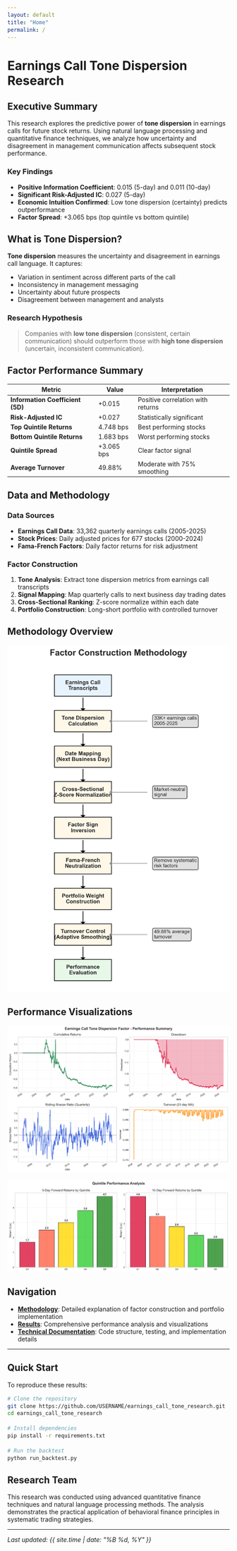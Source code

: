 ```yaml
---
layout: default
title: "Home"
permalink: /
---
```


# Earnings Call Tone Dispersion Research

## Executive Summary

This research explores the predictive power of **tone dispersion** in earnings calls for future stock returns. Using natural language processing and quantitative finance techniques, we analyze how uncertainty and disagreement in management communication affects subsequent stock performance.

### Key Findings

- **Positive Information Coefficient**: 0.015 (5-day) and 0.011 (10-day)
- **Significant Risk-Adjusted IC**: 0.027 (5-day)
- **Economic Intuition Confirmed**: Low tone dispersion (certainty) predicts outperformance
- **Factor Spread**: +3.065 bps (top quintile vs bottom quintile)

## What is Tone Dispersion?

**Tone dispersion** measures the uncertainty and disagreement in earnings call language. It captures:

- Variation in sentiment across different parts of the call
- Inconsistency in management messaging
- Uncertainty about future prospects
- Disagreement between management and analysts

### Research Hypothesis

> Companies with **low tone dispersion** (consistent, certain communication) should outperform those with **high tone dispersion** (uncertain, inconsistent communication).

## Factor Performance Summary

| Metric | Value | Interpretation |
|--------|--------|---------------|
| **Information Coefficient (5D)** | +0.015 | Positive correlation with returns |
| **Risk-Adjusted IC** | +0.027 | Statistically significant |
| **Top Quintile Returns** | 4.748 bps | Best performing stocks |
| **Bottom Quintile Returns** | 1.683 bps | Worst performing stocks |
| **Quintile Spread** | +3.065 bps | Clear factor signal |
| **Average Turnover** | 49.88% | Moderate with 75% smoothing |

## Data and Methodology

### Data Sources
- **Earnings Call Data**: 33,362 quarterly earnings calls (2005-2025)
- **Stock Prices**: Daily adjusted prices for 677 stocks (2000-2024)
- **Fama-French Factors**: Daily factor returns for risk adjustment

### Factor Construction
1. **Tone Analysis**: Extract tone dispersion metrics from earnings call transcripts
2. **Signal Mapping**: Map quarterly calls to next business day trading dates
3. **Cross-Sectional Ranking**: Z-score normalize within each date
4. **Portfolio Construction**: Long-short portfolio with controlled turnover

## Methodology Overview

![Methodology Flowchart](assets/images/methodology_flowchart.png)

## Performance Visualizations

![Factor Performance Summary](assets/images/factor_performance_summary.png)

![Quintile Analysis](assets/images/quintile_analysis.png)

## Navigation

- **[Methodology](methodology.md)**: Detailed explanation of factor construction and portfolio implementation
- **[Results](results.md)**: Comprehensive performance analysis and visualizations  
- **[Technical Documentation](technical.md)**: Code structure, testing, and implementation details

---

## Quick Start

To reproduce these results:

```bash
# Clone the repository
git clone https://github.com/USERNAME/earnings_call_tone_research.git
cd earnings_call_tone_research

# Install dependencies
pip install -r requirements.txt

# Run the backtest
python run_backtest.py
```

## Research Team

This research was conducted using advanced quantitative finance techniques and natural language processing methods. The analysis demonstrates the practical application of behavioral finance principles in systematic trading strategies.

---

*Last updated: {{ site.time | date: "%B %d, %Y" }}*